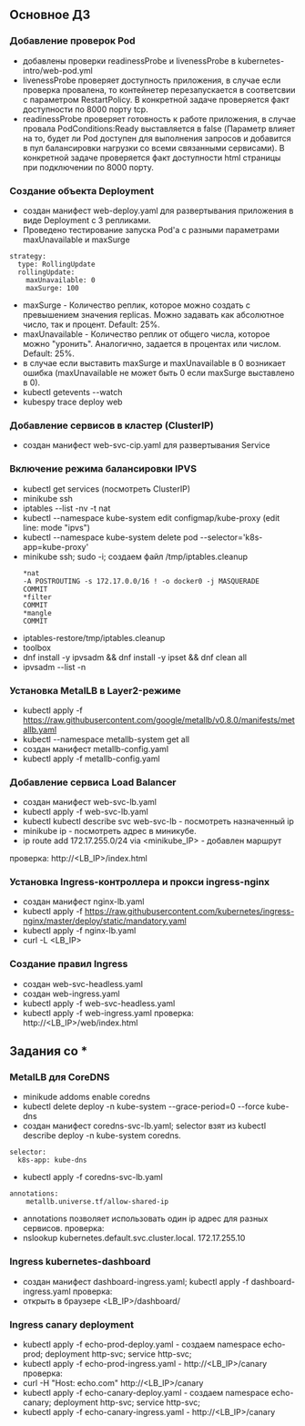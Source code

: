 ## Основное ДЗ

### Добавление проверок Pod
- добавлены проверки readinessProbe и livenessProbe в kubernetes-intro/web-pod.yml
- livenessProbe проверяет доступность приложения, в случае если проверка провалена, то контейнетер перезапускается в соответсвии c параметром RestartPolicy. В конкретной задаче проверяется факт доступности по 8000 порту tcp.
- readinessProbe проверяет готовность к работе приложения, в случае провала PodConditions:Ready выставляется в false (Параметр влияет на то, будет ли Pod доступен для выполнения запросов и добавится в пул балансировки нагрузки со всеми связанными сервисами). В конкретной задаче проверяется факт доступности html страницы при подключении по 8000 порту.

### Создание объекта Deployment
- создан манифест web-deploy.yaml для развертывания приложения в виде Deployment с 3 репликами.
- Проведено тестирование запуска Pod'a c разными параметрами maxUnavailable и maxSurge
```
strategy:
  type: RollingUpdate
  rollingUpdate:
    maxUnavailable: 0
    maxSurge: 100
```
- maxSurge - Количество реплик, которое можно создать с превышением значения replicas. Можно задавать как абсолютное число, так и процент. Default: 25%.
- maxUnavailable - Количество реплик от общего числа, которое можно "уронить". Аналогично, задается в процентах или числом. Default: 25%.
- в случае если выставить maxSurge и maxUnavailable в 0 возникает ошибка (maxUnavailable не может быть 0 если maxSurge выставлено в 0).
- kubectl getevents --watch
- kubespy trace deploy web
### Добавление сервисов в кластер (ClusterIP)
- создан манифест web-svc-cip.yaml для развертывания Service

### Включение режима балансировки IPVS
- kubectl get services (посмотреть ClusterIP)
- minikube ssh
- iptables --list -nv -t nat
- kubectl --namespace kube-system edit configmap/kube-proxy (edit line: mode "ipvs")
- kubectl --namespace kube-system delete pod --selector='k8s-app=kube-proxy'
- minikube ssh; sudo -i; создаем файл /tmp/iptables.cleanup
  ```
  *nat  
  -A POSTROUTING -s 172.17.0.0/16 ! -o docker0 -j MASQUERADE  
  COMMIT  
  *filter  
  COMMIT  
  *mangle  
  COMMIT
  ```
- iptables-restore/tmp/iptables.cleanup
- toolbox
- dnf install -y ipvsadm && dnf install -y ipset && dnf clean all
- ipvsadm --list -n
### Установка MetalLB в Layer2-режиме
- kubectl apply -f https://raw.githubusercontent.com/google/metallb/v0.8.0/manifests/metallb.yaml
- kubectl --namespace metallb-system get all
- создан манифест metallb-config.yaml
- kubectl apply -f metallb-config.yaml

### Добавление сервиса Load Balancer
 - создан манифест web-svc-lb.yaml
 - kubectl apply -f web-svc-lb.yaml
 - kubectl kubectl describe svc web-svc-lb - посмотреть назначенный ip
 - minikube ip - посмотреть адрес в миникубе.
 - ip route add 172.17.255.0/24 via <minikube_IP> - добавлен маршрут

 проверка: http://<LB_IP>/index.html

### Установка Ingress-контроллера и прокси ingress-nginx
- создан манифест nginx-lb.yaml
- kubectl apply -f https://raw.githubusercontent.com/kubernetes/ingress-nginx/master/deploy/static/mandatory.yaml
- kubectl apply -f nginx-lb.yaml
- curl -L <LB_IP>
### Создание правил Ingress
- создан web-svc-headless.yaml
- создан web-ingress.yaml
- kubectl apply -f web-svc-headless.yaml
- kubectl apply -f web-ingress.yaml
проверка: http://<LB_IP>/web/index.html

## Задания со *
### MetalLB для CoreDNS
- minikude addoms enable coredns
- kubectl delete deploy -n kube-system --grace-period=0 --force kube-dns
- создан манифест coredns-svc-lb.yaml; selector взят из kubectl describe deploy -n kube-system coredns.
```
selector:
  k8s-app: kube-dns
```
- kubectl apply -f coredns-svc-lb.yaml
```
annotations:
    metallb.universe.tf/allow-shared-ip
```
- annotations позволяет использовать один ip адрес для разных сервисов.
проверка:
 - nslookup kubernetes.default.svc.cluster.local. 172.17.255.10

### Ingress kubernetes-dashboard
- создан манифест dashboard-ingress.yaml; kubectl apply -f dashboard-ingress.yaml
проверка:
- открыть в браузере <LB_IP>/dashboard/

### Ingress canary deployment
- kubectl apply -f echo-prod-deploy.yaml - создаем namespace echo-prod; deployment http-svc; service http-svc;
- kubectl apply -f echo-prod-ingress.yaml - http://<LB_IP>/canary
проверка:
- curl -H "Host: echo.com" http://<LB_IP>/canary
- kubectl apply -f echo-canary-deploy.yaml - создаем namespace echo-canary; deployment http-svc; service http-svc;
- kubectl apply -f echo-canary-ingress.yaml - http://<LB_IP>/canary

